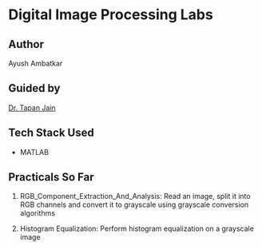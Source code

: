 # Digital Image Processing Labs

## Author
Ayush Ambatkar

## Guided by
[Dr. Tapan Jain](https://in.linkedin.com/in/dr-tapan-jain-18731717)

## Tech Stack Used
- MATLAB

## Practicals So Far
1. RGB_Component_Extraction_And_Analysis: Read an image, split it into RGB channels and convert it to grayscale using grayscale conversion algorithms

2. Histogram Equalization: Perform histogram equalization on a grayscale image 